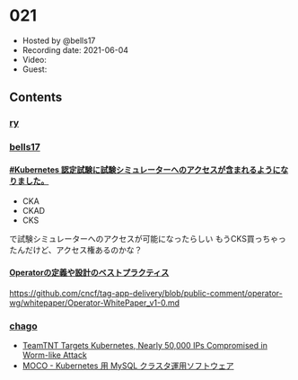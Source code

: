# 021

- Hosted by @bells17
- Recording date: 2021-06-04
- Video: 
- Guest: 

## Contents

### [ry](https://twitter.com/URyo_0213)

### [bells17](https://twitter.com/bells17_)

#### [#Kubernetes 認定試験に試験シミュレーターへのアクセスが含まれるようになりました。](https://twitter.com/linux_fdtn_jp/status/1400647935705051140?s=21)

- CKA
- CKAD
- CKS

で試験シミュレーターへのアクセスが可能になったらしい
もうCKS買っちゃったんだけど、アクセス権あるのかな？

#### [Operatorの定義や設計のベストプラクティス](https://twitter.com/omichiki1/status/1400281852074594304?s=21)

https://github.com/cncf/tag-app-delivery/blob/public-comment/operator-wg/whitepaper/Operator-WhitePaper_v1-0.md

### [chago](https://twitter.com/it__chago)

- [TeamTNT Targets Kubernetes, Nearly 50,000 IPs Compromised in Worm-like Attack](https://www.trendmicro.com/en_us/research/21/e/teamtnt-targets-kubernetes--nearly-50-000-ips-compromised.html)
- [MOCO - Kubernetes 用 MySQL クラスタ運用ソフトウェア](https://blog.cybozu.io/entry/moco)
